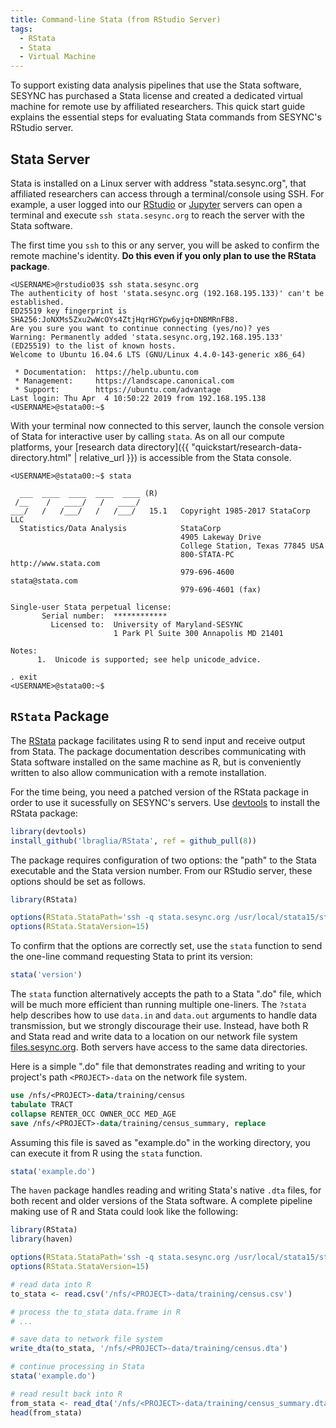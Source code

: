 ```yaml
---
title: Command-line Stata (from RStudio Server)
tags:
  - RStata
  - Stata
  - Virtual Machine
---
```


To support existing data analysis pipelines that use the Stata software, SESYNC
has purchased a Stata license and created a dedicated virtual machine for remote
use by affiliated researchers. This quick start guide explains the essential
steps for evaluating Stata commands from SESYNC's RStudio server.

## Stata Server

Stata is installed on a Linux server with address "stata.sesync.org", that
affiliated researchers can access through a terminal/console using SSH. For
example, a user logged into our [RStudio](https://rstudio.sesync.org) or
[Jupyter](https://jupyter.sesync.org) servers can open a terminal and execute
`ssh stata.sesync.org` to reach the server with the Stata software.

The first time you `ssh` to this or any server, you will be asked to confirm the
remote machine's identity. **Do this even if you only plan to use the RStata package**.

```
<USERNAME>@rstudio03$ ssh stata.sesync.org
The authenticity of host 'stata.sesync.org (192.168.195.133)' can't be established.
ED25519 key fingerprint is SHA256:JoNXMs5Zxu2wWcOYs4ZtjHqrHGYpw6yjq+DNBMRnFB8.
Are you sure you want to continue connecting (yes/no)? yes
Warning: Permanently added 'stata.sesync.org,192.168.195.133' (ED25519) to the list of known hosts.
Welcome to Ubuntu 16.04.6 LTS (GNU/Linux 4.4.0-143-generic x86_64)

 * Documentation:  https://help.ubuntu.com
 * Management:     https://landscape.canonical.com
 * Support:        https://ubuntu.com/advantage
Last login: Thu Apr  4 10:50:22 2019 from 192.168.195.138
<USERNAME>@stata00:~$
```

With your terminal now connected to this server, launch the console version of
Stata for interactive user by calling `stata`. As on all our compute platforms,
your [research data directory]({{ "quickstart/research-data-directory.html" |
relative_url }}) is accessible from the Stata console.

```
<USERNAME>@stata00:~$ stata

  ___  ____  ____  ____  ____ (R)
 /__    /   ____/   /   ____/
___/   /   /___/   /   /___/   15.1   Copyright 1985-2017 StataCorp LLC
  Statistics/Data Analysis            StataCorp
                                      4905 Lakeway Drive
                                      College Station, Texas 77845 USA
                                      800-STATA-PC        http://www.stata.com
                                      979-696-4600        stata@stata.com
                                      979-696-4601 (fax)

Single-user Stata perpetual license:
       Serial number:  ************
         Licensed to:  University of Maryland-SESYNC
                       1 Park Pl Suite 300 Annapolis MD 21401

Notes:
      1.  Unicode is supported; see help unicode_advice.

. exit
<USERNAME>@stata00:~$
```

## `RStata` Package

The [RStata](https://cran.r-project.org/package=RStata) package facilitates
using R to send input and receive output from Stata. The package documentation
describes communicating with Stata software installed on the same machine as R,
but is conveniently written to also allow communication with a remote
installation.

For the time being, you need a patched version of the RStata package in order to
use it sucessfully on SESYNC's servers. Use [devtools]() to install the RStata
package:

```r
library(devtools)
install_github('lbraglia/RStata', ref = github_pull(8))
```

The package requires configuration of two options: the "path" to the
Stata executable and the Stata version number. From our RStudio server, these
options should be set as follows.

```r
library(RStata)

options(RStata.StataPath='ssh -q stata.sesync.org /usr/local/stata15/stata')
options(RStata.StataVersion=15)
```

To confirm that the options are correctly set, use the `stata` function
to send the one-line command requesting Stata to print its version:

```r
stata('version')
````

The `stata` function alternatively accepts the path to a Stata ".do"
file, which will be much more efficient than running multiple
one-liners. The `?stata` help describes how to use `data.in` and
`data.out` arguments to handle data transmission, but we strongly
discourage their use. Instead, have both R and Stata read and write data
to a location on our network file system [files.sesync.org](https://files.sesync.org/index.php/login). 
Both servers have access to the same data directories.

Here is a simple ".do" file that demonstrates reading and writing to your 
project's path `<PROJECT>-data` on the network file system.

```stata
use /nfs/<PROJECT>-data/training/census
tabulate TRACT
collapse RENTER_OCC OWNER_OCC MED_AGE
save /nfs/<PROJECT>-data/training/census_summary, replace
```

Assuming this file is saved as "example.do" in the working directory,
you can execute it from R using the `stata` function.

```r
stata('example.do')
```

The `haven` package handles reading and writing Stata's native `.dta`
files, for both recent and older versions of the Stata software. A
complete pipeline making use of R and Stata could look like the
following:

```r
library(RStata)
library(haven)

options(RStata.StataPath='ssh -q stata.sesync.org /usr/local/stata15/stata')
options(RStata.StataVersion=15)

# read data into R
to_stata <- read.csv('/nfs/<PROJECT>-data/training/census.csv')

# process the to_stata data.frame in R
# ...

# save data to network file system
write_dta(to_stata, '/nfs/<PROJECT>-data/training/census.dta')

# continue processing in Stata
stata('example.do')

# read result back into R
from_stata <- read_dta('/nfs/<PROJECT>-data/training/census_summary.dta')
head(from_stata)
```
